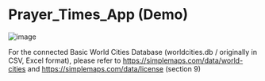# Prayer_Times_App (Demo)
![image](https://github.com/user-attachments/assets/e6fc3820-c70b-4068-a2ee-3336058b2424)

For the connected Basic World Cities Database (worldcities.db / originally in CSV, Excel format), please refer to https://simplemaps.com/data/world-cities and https://simplemaps.com/data/license (section 9)

